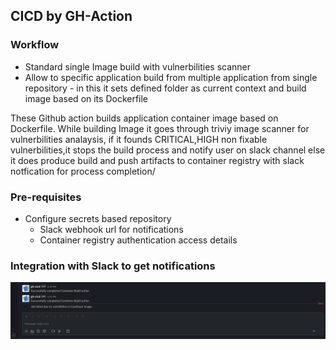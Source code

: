 ## CICD by GH-Action

### Workflow
*   Standard single Image build with vulnerbilities scanner
*   Allow to specific application build from multiple application from single repository - in this it sets defined folder as current context and build image based on its Dockerfile
  
These Github action builds application container image based on Dockerfile. While building Image it goes through triviy image scanner for vulnerbilities analaysis, if it founds CRITICAL,HIGH non fixable vulnerbilities,it stops the build process and notify user on slack channel else it does produce build and push artifacts to container registry with slack notfication for process completion/

### Pre-requisites

* Configure secrets based repository
    * Slack webhook url for notifications
    * Container registry authentication access details
  
### Integration with Slack to get notifications
![gh-action-slack](gh-action-slack-notfication.png)
